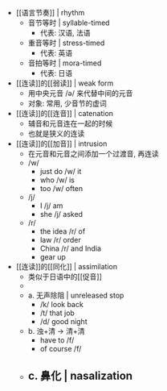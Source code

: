 - [[语言节奏]] | rhythm
	- 音节等时 | syllable-timed
		- 代表: 汉语, 法语
	- 重音等时 | stress-timed
		- 代表: 英语
	- 音拍等时 | mora-timed
		- 代表: 日语
- [[连读]]的[[弱读]] | weak form
	- 用中央元音 /ə/ 来代替中间的元音
	- 对象: 常用, 少音节的虚词
- [[连读]]的[[连音]] | catenation
	- 辅音和元音连在一起的时候
	- 也就是狭义的连读
- [[连读]]的[[加音]] | intrusion
	- 在元音和元音之间添加一个过渡音, 再连读
	- /w/
		- just do /w/ it
		- who /w/ is
		- too /w/ often
	- /j/
		- I /j/ am
		- she /j/ asked
	- /r/
		- the idea /r/ of
		- law /r/ order
		- China /r/ and India
		- gear up
- [[连读]]的[[同化]] | assimilation
	- 类似于日语中的[[促音]]
	-
	- a. 无声除阻 | unreleased stop
		- /k/ look back
		- /t/ that job
		- /d/ good night
	- b. 浊+清 -> 清+清
		- have to /f/
		- of course /f/
	- c. 鼻化 | nasalization
		-